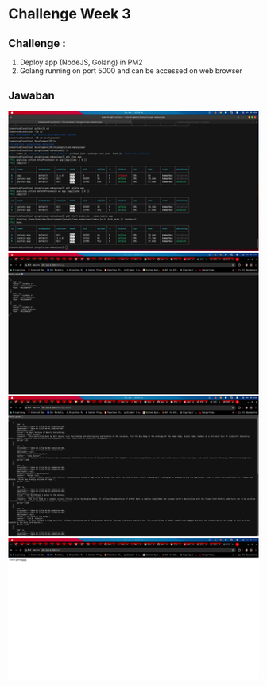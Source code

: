 # Challenge Week 3

## Challenge :

1. Deploy app (NodeJS, Golang) in PM2
2. Golang running on port 5000 and can be accessed on web browser

## Jawaban

![Alt text](./images/no3a.png "img")
![Alt text](./images/no3b.png "img")
![Alt text](./images/no3c.png "img")
![Alt text](./images/no3d.png "img")
